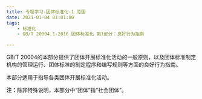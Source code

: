 ```yaml
---
title: 专题学习-团体标准化-1 范围
date: 2021-01-04 01:01:00
tags: 
	- 标准化
	- GB/T 20004.1-2016 团体标准化 第1部分：良好行为指南

---
```


GB/T 20004的本部分提供了团体开展标准化活动的一般原则，以及团体标准制定机构的管理运行、团体标准的制定程序和编写规则等方面的良好行为指南。

本部分适用于指导各类团体开展标准化活动。

<b>注：</b>除非特殊说明，本部分中“团体”指“社会团体”。